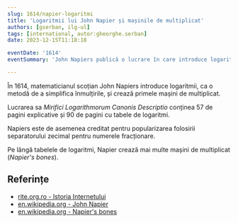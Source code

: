 ```yaml
---
slug: 1614/napier-logaritmi
title: 'Logaritmii lui John Napier și mașinile de multiplicat'
authors: [gserban, ilg-ul]
tags: [international, autor:gheorghe.serban]
date: 2023-12-15T11:18:18

eventDate: '1614'
eventSummary: 'John Napiers publică o lucrare în care introduce logaritmii'

---
```


În 1614, matematicianul scoțian John Napiers introduce
logaritmii, ca o metodă de a simplifica înmulțirile, și
crează primele mașini de multiplicat.

<!-- truncate -->

Lucrarea sa _Mirifici Logarithmorum Canonis Descriptio_ conținea 57
de pagini explicative și 90 de pagini cu tabele de logaritmi.

Napiers este de asemenea creditat pentru popularizarea folosirii separatorului zecimal pentru numerele fracționare.

Pe lângă tabelele de logaritmi, Napier crează mai multe mașini de
multiplicat (_Napier's bones_).

## Referințe

- [rite.org.ro - Istoria Internetului](https://rite.org.ro/istoria-internetului/)
- [en.wikipedia.org - John Napier](https://en.wikipedia.org/wiki/John_Napier)
- [en.wikipedia.org - Napier's bones](https://en.wikipedia.org/wiki/Napier%27s_bones)
